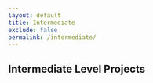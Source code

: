```yaml
---
layout: default
title: Intermediate
exclude: false
permalink: /intermediate/
---
```


## Intermediate Level Projects
